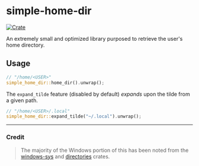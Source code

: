 # simple-home-dir
[![Crate](https://img.shields.io/crates/v/simple-home-dir.svg)](https://crates.io/crates/simple-home-dir)

An extremely small and optimized library purposed to retrieve the user's home directory.

## Usage
```rust
// "/home/<USER>"
simple_home_dir::home_dir().unwrap();
```
The `expand_tilde` feature (disabled by default) *expands* upon the tilde from a given path.
```rust
// "/home/<USER>/.local"
simple_home_dir::expand_tilde("~/.local").unwrap();
```
---
### Credit
> The majority of the Windows portion of this has been noted from the [windows-sys](https://crates.io/crates/windows-sys) and [directories](https://crates.io/crates/directories) crates.

